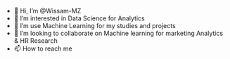 - 👋 Hi, I’m @Wissam-MZ
- 👀 I’m interested in Data Science for  Analytics
- 🌱 I’m use Machine Learning for my studies and projects 
- 💞️ I’m looking to collaborate on Machine learning for marketing Analytics & HR Research  
- 📫 How to reach me 

<!---
Wissam-MZ/Wissam-MZ is a ✨ special ✨ repository because its `README.md` (this file) appears on your GitHub profile.
You can click the Preview link to take a look at your changes.
--->

